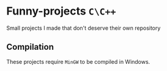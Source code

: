 # Funny-projects `C\C++`
Small projects I made that don't deserve their own repository

## Compilation
These projects require `MinGW` to be compiled in Windows.
